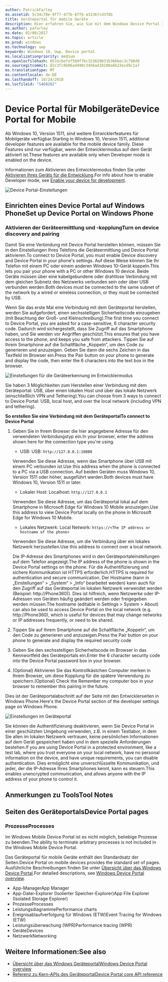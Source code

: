 ```yaml
---
author: PatrickFarley
ms.assetid: 5c34c78e-9ff7-477b-87f6-a31367cd3f8b
title: Geräteportal für mobile Geräte
description: Hier erfahren Sie, wie Sie mit dem Windows Device Portal Ihr mobiles Gerät per Fernzugriff konfigurieren und verwalten können.
ms.author: pafarley
ms.date: 02/08/2017
ms.topic: article
ms.prod: windows
ms.technology: uwp
keywords: Windows 10, Uwp, Device portal
ms.localizationpriority: medium
ms.openlocfilehash: 0531cbefef509f7bc323829031b366bec3c798d8
ms.sourcegitcommit: 82c3fc0b06ad490c3456ad18180a6b23ecd9c1a7
ms.translationtype: MT
ms.contentlocale: de-DE
ms.lasthandoff: 10/24/2018
ms.locfileid: "5468282"
---
```

# <a name="device-portal-for-mobile"></a><span data-ttu-id="d42e8-104">Device Portal für Mobilgeräte</span><span class="sxs-lookup"><span data-stu-id="d42e8-104">Device Portal for Mobile</span></span>

<span data-ttu-id="d42e8-105">Ab Windows 10, Version 1511, sind weitere Entwicklerfeatures für Mobilgeräte verfügbar.</span><span class="sxs-lookup"><span data-stu-id="d42e8-105">Starting in Windows 10, Version 1511, additional developer features are available for the mobile device family.</span></span> <span data-ttu-id="d42e8-106">Diese Features sind nur verfügbar, wenn der Entwicklermodus auf dem Gerät aktiviert ist.</span><span class="sxs-lookup"><span data-stu-id="d42e8-106">These features are available only when Developer mode is enabled on the device.</span></span>

<span data-ttu-id="d42e8-107">Informationen zum Aktivieren des Entwicklermodus finden Sie unter [Aktivieren Ihres Geräts für die Entwicklung](../get-started/enable-your-device-for-development.md).</span><span class="sxs-lookup"><span data-stu-id="d42e8-107">For info about how to enable Developer mode, see [Enable your device for development](../get-started/enable-your-device-for-development.md).</span></span>

![Device Portal-Einstellungen](images/device-portal/mob-dev-mode-options.png)

## <a name="set-up-device-portal-on-windows-phone"></a><span data-ttu-id="d42e8-109">Einrichten eines Device Portal auf Windows Phone</span><span class="sxs-lookup"><span data-stu-id="d42e8-109">Set up Device Portal on Windows Phone</span></span>

### <a name="turn-on-device-discovery-and-pairing"></a><span data-ttu-id="d42e8-110">Aktivieren der Geräteermittlung und -kopplung</span><span class="sxs-lookup"><span data-stu-id="d42e8-110">Turn on device discovery and pairing</span></span>

<span data-ttu-id="d42e8-111">Damit Sie eine Verbindung mit Device Portal herstellen können, müssen Sie in den Einstellungen Ihres Telefons die Geräteermittlung und Device Portal aktivieren.</span><span class="sxs-lookup"><span data-stu-id="d42e8-111">To connect to Device Portal, you must enable Device discovery and Device Portal in your phone's settings.</span></span> <span data-ttu-id="d42e8-112">Auf diese Weise können Sie Ihr Telefon mit einem PC oder einem anderen Windows 10-Gerät koppeln.</span><span class="sxs-lookup"><span data-stu-id="d42e8-112">This lets you pair your phone with a PC or other Windows 10 device.</span></span> <span data-ttu-id="d42e8-113">Beide Geräte müssen über eine kabelgebundene oder drahtlose Verbindung mit dem gleichen Subnetz des Netzwerks verbunden sein oder über USB verbunden werden.</span><span class="sxs-lookup"><span data-stu-id="d42e8-113">Both devices must be connected to the same subnet of the network by a wired or wireless connection, or they must be connected by USB.</span></span>

<span data-ttu-id="d42e8-114">Wenn Sie das erste Mal eine Verbindung mit dem Geräteportal herstellen, werden Sie aufgefordert, einen sechsstelligen Sicherheitscode einzugeben (mit Beachtung der Groß- und Kleinschreibung).</span><span class="sxs-lookup"><span data-stu-id="d42e8-114">The first time you connect to Device Portal, you are asked for a case-sensitive, 6 character security code.</span></span> <span data-ttu-id="d42e8-115">Dadurch wird sichergestellt, dass Sie Zugriff auf das Smartphone haben, und Sie werden vor Angriffen geschützt.</span><span class="sxs-lookup"><span data-stu-id="d42e8-115">This ensures that you have access to the phone, and keeps you safe from attackers.</span></span> <span data-ttu-id="d42e8-116">Tippen Sie auf Ihrem Smartphone auf die Schaltfläche „Koppeln“, um den Code zu generieren und anzuzeigen. Geben Sie dann die sechs Zeichen in das Textfeld im Browser ein.</span><span class="sxs-lookup"><span data-stu-id="d42e8-116">Press the Pair button on your phone to generate and display the code, then enter the 6 characters into the text box in the browser.</span></span>

![Einstellungen für die Geräteerkennung im Entwicklermodus](images/device-portal/mob-dev-mode-pairing.png)

<span data-ttu-id="d42e8-118">Sie haben 3 Möglichkeiten zum Herstellen einer Verbindung mit dem Geräteportal: USB, über einen lokalen Host und über das lokale Netzwerk (einschließlich VPN und Tethering).</span><span class="sxs-lookup"><span data-stu-id="d42e8-118">You can choose from 3 ways to connect to Device Portal: USB, local host, and over the local network (including VPN and tethering).</span></span>

**<span data-ttu-id="d42e8-119">So erstellen Sie eine Verbindung mit dem Geräteportal</span><span class="sxs-lookup"><span data-stu-id="d42e8-119">To connect to Device Portal</span></span>**

1. <span data-ttu-id="d42e8-120">Geben Sie in Ihrem Browser die hier angegebene Adresse für den verwendeten Verbindungstyp ein.</span><span class="sxs-lookup"><span data-stu-id="d42e8-120">In your browser, enter the address shown here for the connection type you're using.</span></span>

    - <span data-ttu-id="d42e8-121">USB: </span><span class="sxs-lookup"><span data-stu-id="d42e8-121">USB:</span></span> `http://127.0.0.1:10080`

    <span data-ttu-id="d42e8-122">Verwenden Sie diese Adresse, wenn das Smartphone über USB mit einem PC verbunden ist.</span><span class="sxs-lookup"><span data-stu-id="d42e8-122">Use this address when the phone is connected to a PC via a USB connection.</span></span> <span data-ttu-id="d42e8-123">Auf beiden Geräten muss Windows 10, Version 1511 oder höher, ausgeführt werden.</span><span class="sxs-lookup"><span data-stu-id="d42e8-123">Both devices must have Windows 10, Version 1511 or later.</span></span>
    
    - <span data-ttu-id="d42e8-124">Lokaler Host: </span><span class="sxs-lookup"><span data-stu-id="d42e8-124">Localhost:</span></span> `http://127.0.0.1`

    <span data-ttu-id="d42e8-125">Verwenden Sie diese Adresse, um das Geräteportal lokal auf dem Smartphone in Microsoft Edge für Windows 10 Mobile anzuzeigen.</span><span class="sxs-lookup"><span data-stu-id="d42e8-125">Use this address to view Device Portal locally on the phone in Microsoft Edge for Windows 10 Mobile.</span></span>
    
    - <span data-ttu-id="d42e8-126">Lokales Netzwerk: </span><span class="sxs-lookup"><span data-stu-id="d42e8-126">Local Network:</span></span> `https://<The IP address or hostname of the phone>`

    <span data-ttu-id="d42e8-127">Verwenden Sie diese Adresse, um die Verbindung über ein lokales Netzwerk herzustellen.</span><span class="sxs-lookup"><span data-stu-id="d42e8-127">Use this address to connect over a local network.</span></span>

    <span data-ttu-id="d42e8-128">Die IP-Adresse des Smartphones wird in den Geräteportaleinstellungen auf dem Telefon angezeigt.</span><span class="sxs-lookup"><span data-stu-id="d42e8-128">The IP address of the phone is shown in the Device Portal settings on the phone.</span></span> <span data-ttu-id="d42e8-129">Für die Authentifizierung und sichere Kommunikation ist HTTPS erforderlich.</span><span class="sxs-lookup"><span data-stu-id="d42e8-129">HTTPS is required for authentication and secure communication.</span></span> <span data-ttu-id="d42e8-130">Der Hostname (kann in „Einstellungen“ > „System“ > „Info“ bearbeitet werden) kann auch für den Zugriff auf das Geräteportal im lokalen Netzwerk verwendet werden (Beispiel: http://Phone360)). Dies ist hilfreich, wenn Netzwerke oder IP-Adressen von Geräten häufig geändert werden oder freigegeben werden müssen.</span><span class="sxs-lookup"><span data-stu-id="d42e8-130">The hostname (editable in Settings > System > About) can also be used to access Device Portal on the local network (e.g. http://Phone360), which is useful for devices that may change networks or IP addresses frequently, or need to be shared.</span></span> 

2. <span data-ttu-id="d42e8-131">Tippen Sie auf Ihrem Smartphone auf die Schaltfläche „Koppeln“, um den Code zu generieren und anzuzeigen.</span><span class="sxs-lookup"><span data-stu-id="d42e8-131">Press the Pair button on your phone to generate and display the required security code</span></span>

3. <span data-ttu-id="d42e8-132">Geben Sie den sechsstelligen Sicherheitscode im Browser in das Kennwortfeld des Geräteportals ein.</span><span class="sxs-lookup"><span data-stu-id="d42e8-132">Enter the 6 character security code into the Device Portal password box in your browser.</span></span>

4. <span data-ttu-id="d42e8-133">(Optional) Aktivieren Sie das Kontrollkästchen Computer merken in Ihrem Browser, um diese Kopplung für die spätere Verwendung zu speichern.</span><span class="sxs-lookup"><span data-stu-id="d42e8-133">(Optional) Check the Remember my computer box in your browser to remember this pairing in the future.</span></span>

<span data-ttu-id="d42e8-134">Dies ist der Geräteportalabschnitt auf der Seite mit den Entwicklerseiten in Windows Phone.</span><span class="sxs-lookup"><span data-stu-id="d42e8-134">Here's the Device Portal section of the developer settings page on Windows Phone.</span></span>

![Einstellungen im Geräteportal](images/device-portal/mob-dev-mode-portal.png)

<span data-ttu-id="d42e8-136">Sie können die Authentifizierung deaktivieren, wenn Sie Device Portal in einer geschützten Umgebung verwenden, z.B. in einem Testlabor, in dem Sie allen im lokalen Netzwerk vertrauen, keine persönlichen Informationen auf dem Gerät gespeichert haben und in dem spezielle Anforderungen bestehen.</span><span class="sxs-lookup"><span data-stu-id="d42e8-136">If you are using Device Portal in a protected environment, like a test lab, where you trust everyone on your local network, have no personal information on the device, and have unique requirements, you can disable authentication.</span></span> <span data-ttu-id="d42e8-137">Dies ermöglicht eine unverschlüsselte Kommunikation, und jeder, der die IP-Adresse Ihres Smartphones kennt, kann es steuern.</span><span class="sxs-lookup"><span data-stu-id="d42e8-137">This enables unencrypted communication, and allows anyone with the IP address of your phone to control it.</span></span>

## <a name="tool-notes"></a><span data-ttu-id="d42e8-138">Anmerkungen zu Tools</span><span class="sxs-lookup"><span data-stu-id="d42e8-138">Tool Notes</span></span>

## <a name="device-portal-pages"></a><span data-ttu-id="d42e8-139">Seiten des Geräteportals</span><span class="sxs-lookup"><span data-stu-id="d42e8-139">Device Portal pages</span></span>
### <a name="processes"></a><span data-ttu-id="d42e8-140">Prozesse</span><span class="sxs-lookup"><span data-stu-id="d42e8-140">Processes</span></span>

<span data-ttu-id="d42e8-141">Im Windows Mobile Device Portal ist es nicht möglich, beliebige Prozesse zu beenden.</span><span class="sxs-lookup"><span data-stu-id="d42e8-141">The ability to terminate arbitrary processes is not included in the Windows Mobile Device Portal.</span></span> 

<span data-ttu-id="d42e8-142">Das Geräteportal für mobile Geräte enthält den Standardsatz der Seiten.</span><span class="sxs-lookup"><span data-stu-id="d42e8-142">Device Portal on mobile devices provides the standard set of pages.</span></span> <span data-ttu-id="d42e8-143">Ausführliche Beschreibungen finden Sie unter [Übersicht über das Windows Device Portal](device-portal.md).</span><span class="sxs-lookup"><span data-stu-id="d42e8-143">For detailed descriptions, see [Windows Device Portal overview](device-portal.md).</span></span>

- <span data-ttu-id="d42e8-144">App-Manager</span><span class="sxs-lookup"><span data-stu-id="d42e8-144">App Manager</span></span>
- <span data-ttu-id="d42e8-145">App-Datei-Explorer (Isolierter Speicher-Explorer)</span><span class="sxs-lookup"><span data-stu-id="d42e8-145">App File Explorer (Isolated Storage Explorer)</span></span>
- <span data-ttu-id="d42e8-146">Prozesse</span><span class="sxs-lookup"><span data-stu-id="d42e8-146">Processes</span></span>
- <span data-ttu-id="d42e8-147">Leistungsdiagramme</span><span class="sxs-lookup"><span data-stu-id="d42e8-147">Performance charts</span></span>
- <span data-ttu-id="d42e8-148">Ereignisablaufverfolgung für Windows (ETW)</span><span class="sxs-lookup"><span data-stu-id="d42e8-148">Event Tracing for Windows (ETW)</span></span>
- <span data-ttu-id="d42e8-149">Leistungsüberwachung (WPR)</span><span class="sxs-lookup"><span data-stu-id="d42e8-149">Performance tracing (WPR)</span></span> 
- <span data-ttu-id="d42e8-150">Geräte</span><span class="sxs-lookup"><span data-stu-id="d42e8-150">Devices</span></span>
- <span data-ttu-id="d42e8-151">Netzwerk</span><span class="sxs-lookup"><span data-stu-id="d42e8-151">Networking</span></span>

## <a name="see-also"></a><span data-ttu-id="d42e8-152">Weitere Informationen:</span><span class="sxs-lookup"><span data-stu-id="d42e8-152">See also</span></span>

* [<span data-ttu-id="d42e8-153">Übersicht über das Windows Geräteportal</span><span class="sxs-lookup"><span data-stu-id="d42e8-153">Windows Device Portal overview</span></span>](device-portal.md)
* [<span data-ttu-id="d42e8-154">Referenz zu Kern-APIs des Geräteportal</span><span class="sxs-lookup"><span data-stu-id="d42e8-154">Device Portal core API reference</span></span>](https://docs.microsoft.com/windows/uwp/debug-test-perf/device-portal-api-core)